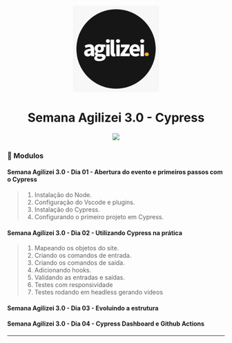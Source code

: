 <div align="center">
    <img src="logo.jpg" width="200">
    <h1>Semana Agilizei 3.0 - Cypress</h1>
</div>

<div align="center">
    <img src="assets/site.gif">
</div>


### :memo: Modulos

#### Semana Agilizei 3.0 - Dia 01 - Abertura do evento e primeiros passos com o Cypress

> 1. Instalação do Node.
> 2. Configuração do Vscode e plugins.
> 3. Instalação do Cypress.
> 4. Configurando o primeiro projeto em Cypress.

#### Semana Agilizei 3.0 - Dia 02 - Utilizando Cypress na prática
> 1. Mapeando os objetos do site.
> 2. Criando os comandos de entrada.
> 3. Criando os comandos de saída.
> 4. Adicionando hooks.
> 5. Validando as entradas e saídas.
> 6. Testes com responsividade
> 7. Testes rodando em headless gerando videos

#### Semana Agilizei 3.0 - Dia 03 - Evoluindo a estrutura
#### Semana Agilizei 3.0 - Dia 04 - Cypress Dashboard e Github Actions


<hr>